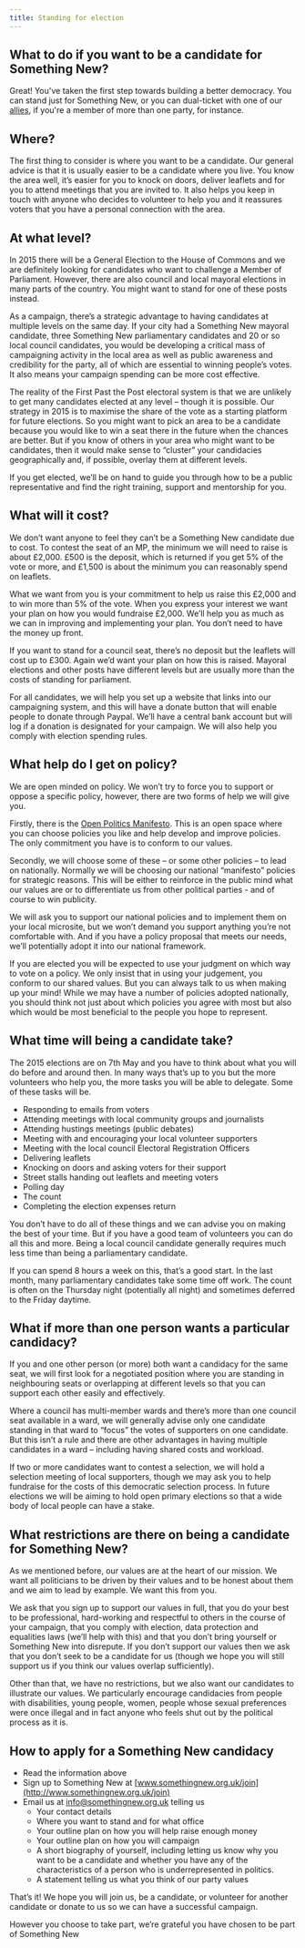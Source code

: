 ```yaml
---
title: Standing for election
---
```


## What to do if you want to be a candidate for Something New?

Great! You've taken the first step towards building a better democracy. You can stand just for Something New, or you can dual-ticket with one of our [allies](http://www.somethingnew.org.uk/party_alliances), if you're a member of more than one party, for instance.

## Where?

The first thing to consider is where you want to be a candidate. Our general advice is that it is usually easier to be a candidate where you live. You know the area well, it’s easier for you to knock on doors, deliver leaflets and for you to attend meetings that you are invited to. It also helps you keep in touch with anyone who decides to volunteer to help you and it reassures voters that you have a personal connection with the area.

## At what level?

In 2015 there will be a General Election to the House of Commons and we are definitely looking for candidates who want to challenge a Member of Parliament. However, there are also council and local mayoral elections in many parts of the country. You might want to stand for one of these posts instead.

As a campaign, there’s a strategic advantage to having candidates at multiple levels on the same day. If your city had a Something New mayoral candidate, three Something New parliamentary candidates and 20 or so local council candidates, you would be developing a critical mass of campaigning activity in the local area as well as public awareness and credibility for the party, all of which are essential to winning people’s votes. It also means your campaign spending can be more cost effective.

The reality of the First Past the Post electoral system is that we are unlikely to get many candidates elected at any level – though it is possible. Our strategy in 2015 is to maximise the share of the vote as a starting platform for future elections. So you might want to pick an area to be a candidate because you would like to win a seat there in the future when the chances are better. But if you know of others in your area who might want to be candidates, then it would make sense to “cluster” your candidacies geographically and, if possible, overlay them at different levels.

If you get elected, we’ll be on hand to guide you through how to be a public representative and find the right training, support and mentorship for you.

## What will it cost?

We don’t want anyone to feel they can’t be a Something New candidate due to cost. To contest the seat of an MP, the minimum we will need to raise is about £2,000. £500 is the deposit, which is returned if you get 5% of the vote or more, and £1,500 is about the minimum you can reasonably spend on leaflets.

What we want from you is your commitment to help us raise this £2,000 and to win more than 5% of the vote. When you express your interest we want your plan on how you would fundraise £2,000\. We’ll help you as much as we can in improving and implementing your plan. You don’t need to have the money up front.

If you want to stand for a council seat, there’s no deposit but the leaflets will cost up to £300\. Again we’d want your plan on how this is raised. Mayoral elections and other posts have different levels but are usually more than the costs of standing for parliament.

For all candidates, we will help you set up a website that links into our campaigning system, and this will have a donate button that will enable people to donate through Paypal. We’ll have a central bank account but will log if a donation is designated for your campaign. We will also help you comply with election spending rules.

## What help do I get on policy?

We are open minded on policy. We won’t try to force you to support or oppose a specific policy, however, there are two forms of help we will give you.

Firstly, there is the [Open Politics Manifesto](http://openpolitics.org.uk/manifesto/). This is an open space where you can choose policies you like and help develop and improve policies. The only commitment you have is to conform to our values.

Secondly, we will choose some of these – or some other policies – to lead on nationally. Normally we will be choosing our national “manifesto” policies for strategic reasons. This will be either to reinforce in the public mind what our values are or to differentiate us from other political parties - and of course to win publicity.

We will ask you to support our national policies and to implement them on your local microsite, but we won’t demand you support anything you’re not comfortable with. And if you have a policy proposal that meets our needs, we’ll potentially adopt it into our national framework.

If you are elected you will be expected to use your judgment on which way to vote on a policy. We only insist that in using your judgement, you conform to our shared values. But you can always talk to us when making up your mind! While we may have a number of policies adopted nationally, you should think not just about which policies you agree with most but also which would be most beneficial to the people you hope to represent.

## What time will being a candidate take?

The 2015 elections are on 7th May and you have to think about what you will do before and around then. In many ways that’s up to you but the more volunteers who help you, the more tasks you will be able to delegate. Some of these tasks will be.

*   Responding to emails from voters
*   Attending meetings with local community groups and journalists
*   Attending hustings meetings (public debates)
*   Meeting with and encouraging your local volunteer supporters
*   Meeting with the local council Electoral Registration Officers
*   Delivering leaflets
*   Knocking on doors and asking voters for their support
*   Street stalls handing out leaflets and meeting voters
*   Polling day
*   The count
*   Completing the election expenses return

You don’t have to do all of these things and we can advise you on making the best of your time. But if you have a good team of volunteers you can do all this and more. Being a local council candidate generally requires much less time than being a parliamentary candidate.

If you can spend 8 hours a week on this, that’s a good start. In the last month, many parliamentary candidates take some time off work. The count is often on the Thursday night (potentially all night) and sometimes deferred to the Friday daytime.

## What if more than one person wants a particular candidacy?

If you and one other person (or more) both want a candidacy for the same seat, we will first look for a negotiated position where you are standing in neighbouring seats or overlapping at different levels so that you can support each other easily and effectively.

Where a council has multi-member wards and there’s more than one council seat available in a ward, we will generally advise only one candidate standing in that ward to “focus” the votes of supporters on one candidate. But this isn’t a rule and there are other advantages in having multiple candidates in a ward – including having shared costs and workload.

If two or more candidates want to contest a selection, we will hold a selection meeting of local supporters, though we may ask you to help fundraise for the costs of this democratic selection process. In future elections we will be aiming to hold open primary elections so that a wide body of local people can have a stake.

## What restrictions are there on being a candidate for Something New?

As we mentioned before, our values are at the heart of our mission. We want all politicians to be driven by their values and to be honest about them and we aim to lead by example. We want this from you.

We ask that you sign up to support our values in full, that you do your best to be professional, hard-working and respectful to others in the course of your campaign, that you comply with election, data protection and equalities laws (we’ll help with this) and that you don’t bring yourself or Something New into disrepute. If you don’t support our values then we ask that you don’t seek to be a candidate for us (though we hope you will still support us if you think our values overlap sufficiently).

Other than that, we have no restrictions, but we also want our candidates to illustrate our values. We particularly encourage candidacies from people with disabilities, young people, women, people whose sexual preferences were once illegal and in fact anyone who feels shut out by the political process as it is. 
## How to apply for a Something New candidacy

*   Read the information above
*   Sign up to Something New at [www.somethingnew.org.uk/join](http://www.somethingnew.org.uk/join)
*   Email us at [info@somethingnew.org.uk](mailto:info@somethingnew.org.uk) telling us
    *   Your contact details
    *   Where you want to stand and for what office
    *   Your outline plan on how you will help raise enough money
    *   Your outline plan on how you will campaign
    *   A short biography of yourself, including letting us know why you want to be a candidate and whether you have any of the characteristics of a person who is underrepresented in politics.
    *   A statement telling us what you think of our party values

That’s it! We hope you will join us, be a candidate, or volunteer for another candidate or donate to us so we can have a successful campaign.

However you choose to take part, we’re grateful you have chosen to be part of Something New